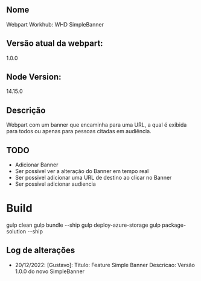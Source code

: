 ## Nome

Webpart Workhub: WHD SimpleBanner

## Versão atual da webpart:

1.0.0

## Node Version:

14.15.0

## Descrição

Webpart com um banner que encaminha para uma URL, a qual é exibida para todos ou apenas para pessoas citadas em audiência.

## TODO

- Adicionar Banner
- Ser possivel ver a alteração do Banner em tempo real
- Ser possivel adicionar uma URL de destino ao clicar no Banner
- Ser possivel adicionar audiencia

# Build

gulp clean
gulp bundle --ship
gulp deploy-azure-storage
gulp package-solution --ship

## Log de alterações

- 20/12/2022: [Gustavo]:
  Titulo: Feature Simple Banner
  Descricao: Versão 1.0.0 do novo SimpleBanner

